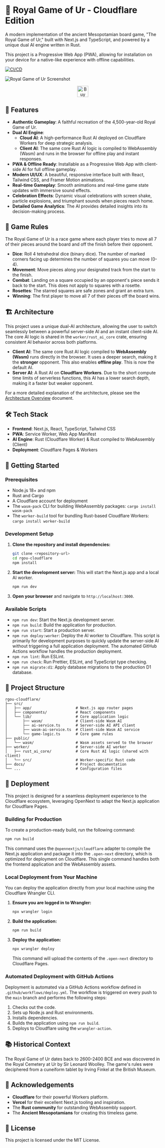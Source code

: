 # 🏺 Royal Game of Ur - Cloudflare Edition

A modern implementation of the ancient Mesopotamian board game, "The Royal Game of Ur," built with Next.js and TypeScript, and powered by a unique dual AI engine written in Rust.

This project is a Progressive Web App (PWA), allowing for installation on your device for a native-like experience with offline capabilities.

[![CI/CD](https://github.com/rgilks/rgou-cloudflare/actions/workflows/deploy.yml/badge.svg)](https://github.com/rgilks/rgou-cloudflare/actions/workflows/deploy.yml)

![Royal Game of Ur Screenshot](public/screenshot.png)

<div align="center">
  <a href='https://ko-fi.com/N4N31DPNUS' target='_blank'><img height='36' style='border:0px;height:36px;' src='https://storage.ko-fi.com/cdn/kofi2.png?v=6' border='0' alt='Buy Me a Coffee at ko-fi.com' /></a>
</div>

## 🌟 Features

- **Authentic Gameplay**: A faithful recreation of the 4,500-year-old Royal Game of Ur.
- **Dual AI Engine**:
  - **Cloud AI**: A high-performance Rust AI deployed on Cloudflare Workers for deep strategic analysis.
  - **Client AI**: The same core Rust AI logic is compiled to WebAssembly (Wasm) and runs in the browser for offline play and instant responses.
- **PWA & Offline Ready**: Installable as a Progressive Web App with client-side AI for full offline gameplay.
- **Modern UI/UX**: A beautiful, responsive interface built with React, Tailwind CSS, and Framer Motion animations.
- **Real-time Gameplay**: Smooth animations and real-time game state updates with immersive sound effects.
- **Celebration Effects**: Dynamic visual celebrations with screen shake, particle explosions, and triumphant sounds when pieces reach home.
- **Detailed Game Analytics**: The AI provides detailed insights into its decision-making process.

## 🎯 Game Rules

The Royal Game of Ur is a race game where each player tries to move all 7 of their pieces around the board and off the finish before their opponent.

- **Dice**: Roll 4 tetrahedral dice (binary dice). The number of marked corners facing up determines the number of squares you can move (0-4).
- **Movement**: Move pieces along your designated track from the start to the finish.
- **Combat**: Landing on a square occupied by an opponent's piece sends it back to the start. This does not apply to squares with a rosette.
- **Rosettes**: The starred squares are safe zones and grant an extra turn.
- **Winning**: The first player to move all 7 of their pieces off the board wins.

## 🏗️ Architecture

This project uses a unique dual-AI architecture, allowing the user to switch seamlessly between a powerful server-side AI and an instant client-side AI. The core AI logic is shared in the `worker/rust_ai_core` crate, ensuring consistent AI behavior across both platforms.

- **Client AI**: The same core Rust AI logic compiled to **WebAssembly (Wasm)** runs directly in the browser. It uses a deeper search, making it the **stronger** opponent. This also enables **offline play**. This is now the default AI.
- **Server AI**: A Rust AI on **Cloudflare Workers**. Due to the short compute time limits of serverless functions, this AI has a lower search depth, making it a faster but weaker opponent.

For a more detailed explanation of the architecture, please see the [Architecture Overview](./docs/architecture-overview.md) document.

## 🛠️ Tech Stack

- **Frontend**: Next.js, React, TypeScript, Tailwind CSS
- **PWA**: Service Worker, Web App Manifest
- **AI Engine**: Rust (Cloudflare Worker) & Rust compiled to WebAssembly (Client)
- **Deployment**: Cloudflare Pages & Workers

## 🚀 Getting Started

### Prerequisites

- Node.js 18+ and npm
- Rust and Cargo
- A Cloudflare account for deployment
- The `wasm-pack` CLI for building WebAssembly packages: `cargo install wasm-pack`
- The `worker-build` tool for bundling Rust-based Cloudflare Workers: `cargo install worker-build`

### Development Setup

1.  **Clone the repository and install dependencies:**

    ```bash
    git clone <repository-url>
    cd rgou-cloudflare
    npm install
    ```

2.  **Start the development server:**
    This will start the Next.js app and a local AI worker.

    ```bash
    npm run dev
    ```

3.  **Open your browser** and navigate to `http://localhost:3000`.

### Available Scripts

- `npm run dev`: Start the Next.js development server.
- `npm run build`: Build the application for production.
- `npm run start`: Start a production server.
- `npm run deploy:worker`: Deploy the AI worker to Cloudflare. This script is primarily for development purposes to quickly update the server-side AI without triggering a full application deployment. The automated GitHub Actions workflow handles the production deployment.
- `npm run lint`: Run ESLint.
- `npm run check`: Run Prettier, ESLint, and TypeScript type checking.
- `npm run migrate:d1`: Apply database migrations to the production D1 database.

## 📂 Project Structure

```
rgou-cloudflare/
├── src/
│   ├── app/                    # Next.js app router pages
│   ├── components/             # React components
│   └── lib/                    # Core application logic
│       ├── wasm/               # Client-side Wasm AI
│       ├── ai-service.ts       # Server-side AI API client
│       ├── wasm-ai-service.ts  # Client-side Wasm AI service
│       └── game-logic.ts       # Core game rules
├── public/
│   └── wasm/                   # Wasm assets served to the browser
├── worker/                     # Server-side AI worker
│   ├── rust_ai_core/           # Core Rust AI logic (shared with client)
│   └── src/                    # Worker-specific Rust code
├── docs/                       # Project documentation
└── ...                         # Configuration files
```

## 🚀 Deployment

This project is designed for a seamless deployment experience to the Cloudflare ecosystem, leveraging OpenNext to adapt the Next.js application for Cloudflare Pages.

### Building for Production

To create a production-ready build, run the following command:

```bash
npm run build
```

This command uses the `@opennextjs/cloudflare` adapter to compile the Next.js application and package it into the `.open-next` directory, which is optimized for deployment on Cloudflare. This single command handles both the frontend application and the WebAssembly assets.

### Local Deployment from Your Machine

You can deploy the application directly from your local machine using the Cloudflare Wrangler CLI.

1.  **Ensure you are logged in to Wrangler:**
    ```bash
    npx wrangler login
    ```
2.  **Build the application:**
    ```bash
    npm run build
    ```
3.  **Deploy the application:**
    ```bash
    npx wrangler deploy
    ```
    This command will upload the contents of the `.open-next` directory to Cloudflare Pages.

### Automated Deployment with GitHub Actions

Deployment is automated via a GitHub Actions workflow defined in `.github/workflows/deploy.yml`. The workflow is triggered on every push to the `main` branch and performs the following steps:

1.  Checks out the code.
2.  Sets up Node.js and Rust environments.
3.  Installs dependencies.
4.  Builds the application using `npm run build`.
5.  Deploys to Cloudflare using the `wrangler-action`.

## 📚 Historical Context

The Royal Game of Ur dates back to 2600-2400 BCE and was discovered in the Royal Cemetery at Ur by Sir Leonard Woolley. The game's rules were deciphered from a cuneiform tablet by Irving Finkel at the British Museum.

## 🙏 Acknowledgements

- **Cloudflare** for their powerful Workers platform.
- **Vercel** for their excellent Next.js tooling and inspiration.
- The **Rust community** for outstanding WebAssembly support.
- The **Ancient Mesopotamians** for creating this timeless game.

## 📝 License

This project is licensed under the MIT License.
